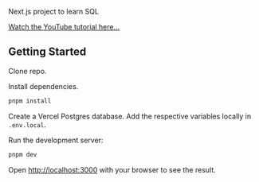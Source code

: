 Next.js project to learn SQL

[Watch the YouTube tutorial here...](https://youtu.be/T5nkvR_Pygo)

## Getting Started

Clone repo.

Install dependencies.

```bash
pnpm install
```

Create a Vercel Postgres database. Add the respective variables locally in `.env.local`.

Run the development server:

```bash
pnpm dev
```

Open [http://localhost:3000](http://localhost:3000) with your browser to see the result.
